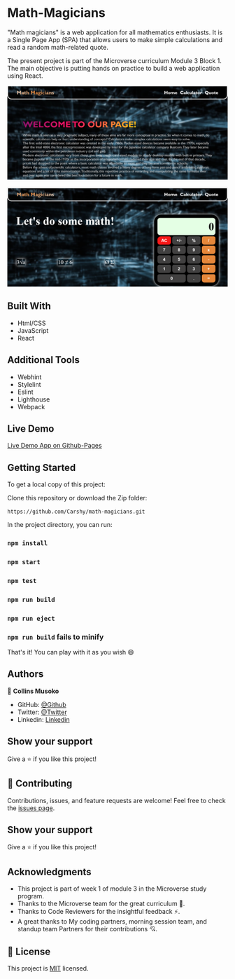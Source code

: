 # Math-Magicians

"Math magicians" is a web application for all mathematics enthusiasts. It is a Single Page App (SPA) that allows users to make simple calculations and read a random math-related quote.

The present project is part of the Microverse curriculum Module 3 Block 1. The main objective is putting hands on practice to build a web application using React.

![screenshot](img/photo2.PNG)

![screenshot](img/photo3.PNG)

## Built With

- Html/CSS
- JavaScript
- React

## Additional Tools

- Webhint
- Stylelint
- Eslint
- Lighthouse
- Webpack

## Live Demo 

[Live Demo App on Github-Pages](https://carshy.github.io/math-magicians/)

## Getting Started

To get a local copy of this project:

Clone this repository or download the Zip folder:
```
https://github.com/Carshy/math-magicians.git
```
 
In the project directory, you can run:

### `npm install`

### `npm start`

### `npm test`

### `npm run build`

### `npm run eject`

### `npm run build` fails to minify

That's it! You can play with it as you wish :smile:

## Authors

👤 **Collins Musoko**

- GitHub: [@Github](https://github.com/Carshy)
- Twitter: [@Twitter](https://twitter.com/CarshyCollins)
- Linkedin: [Linkedin](https://www.linkedin.com/in/collins-musoko-864881120/)

## Show your support

Give a ⭐️ if you like this project!

## 🤝 Contributing

Contributions, issues, and feature requests are welcome!
Feel free to check the [issues page](https://github.com/Carshy/math-magicians/issues).

## Show your support

Give a ⭐️ if you like this project!

## Acknowledgments

- This project is part of week 1 of module 3 in the Microverse study program.
- Thanks to the Microverse team for the great curriculum 🙌.
- Thanks to Code Reviewers for the insightful feedback ⚡.
- A great thanks to My coding partners, morning session team, and standup team Partners for their contributions 💘.

## 📝 License

This project is [MIT](https://github.com/Carshy/readme-template/blob/master/MIT.md) licensed.
